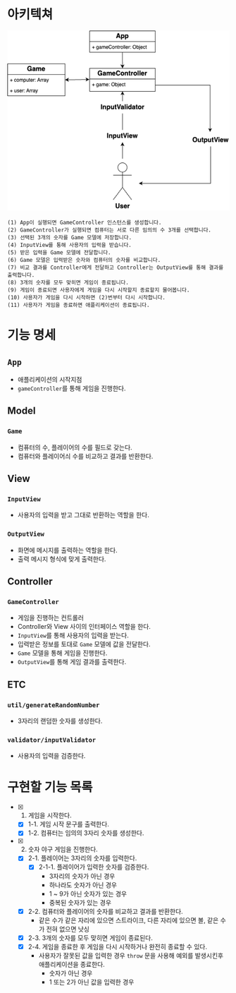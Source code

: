 # 아키텍쳐
![아키텍처](/docs/image/baseball-architecture.png)

```
(1) App이 실행되면 GameController 인스턴스를 생성합니다.
(2) GameController가 실행되면 컴퓨터는 서로 다른 임의의 수 3개를 선택합니다.
(3) 선택된 3개의 숫자를 Game 모델에 저장합니다.
(4) InputView를 통해 사용자의 입력을 받습니다.
(5) 받은 입력을 Game 모델에 전달합니다.
(6) Game 모델은 입력받은 숫자와 컴퓨터의 숫자를 비교합니다.
(7) 비교 결과를 Controller에게 전달하고 Controller는 OutputView를 통해 결과를 출력합니다.
(8) 3개의 숫자를 모두 맞히면 게임이 종료됩니다.
(9) 게임이 종료되면 사용자에게 게임을 다시 시작할지 종료할지 물어봅니다.
(10) 사용자가 게임을 다시 시작하면 (2)번부터 다시 시작합니다.
(11) 사용자가 게임을 종료하면 애플리케이션이 종료됩니다.
```

# 기능 명세
## `App`
- 애플리케이션의 시작지점
- `gameController`를 통해 게임을 진행한다.

## Model
### `Game`
- 컴퓨터의 수, 플레이어의 수를 필드로 갖는다.
- 컴퓨터와 플레이어싀 수를 비교하고 결과를 반환한다.

## View
### `InputView`
- 사용자의 입력을 받고 그대로 반환하는 역할을 한다.

### `OutputView`
- 화면에 메시지를 출력하는 역할을 한다.
- 출력 메시지 형식에 맞게 출력한다.

## Controller
### `GameController`
- 게임을 진행하는 컨트롤러
- Controller와 View 사이의 인터페이스 역할을 한다.
- `InputView`를 통해 사용자의 입력을 받는다.
- 입력받은 정보를 토대로 `Game` 모델에 값을 전달한다.
- `Game` 모델을 통해 게임을 진행한다.
- `OutputView`를 통해 게임 결과를 출력한다.

## ETC
### `util/generateRandomNumber`
- 3자리의 랜덤한 숫자를 생성한다.

### `validator/inputValidator`
- 사용자의 입력을 검증한다.

# 구현할 기능 목록
- [x] 1. 게임을 시작한다.
  - [x] 1-1. 게임 시작 문구를 출력한다.
  - [x] 1-2. 컴퓨터는 임의의 3자리 숫자를 생성한다.
- [x] 2. 숫자 야구 게임을 진행한다.
  - [x] 2-1. 플레이어는 3자리의 숫자를 입력한다.
    - [x] 2-1-1. 플레이어가 입력한 숫자를 검증한다.
      - 3자리의 숫자가 아닌 경우
      - 하나라도 숫자가 아닌 경우
      - 1 ~ 9가 아닌 숫자가 있는 경우
      - 중복된 숫자가 있는 경우
  - [x] 2-2. 컴퓨터와 플레이어의 숫자를 비교하고 결과를 반환한다.
    - 같은 수가 같은 자리에 있으면 스트라이크, 다른 자리에 있으면 볼, 같은 수가 전혀 없으면 낫싱
  - [x] 2-3. 3개의 숫자를 모두 맞히면 게임이 종료된다.
  - [x] 2-4. 게임을 종료한 후 게임을 다시 시작하거나 완전히 종료할 수 있다.
    - 사용자가 잘못된 값을 입력한 경우 `throw` 문을 사용해 예외를 발생시킨후 애플리케이션을 종료한다.
      - 숫자가 아닌 경우
      - 1 또는 2가 아닌 값을 입력한 경우
